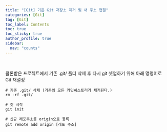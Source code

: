 ```yaml
---
title: "[Git] 기존 Git 저장소 제거 및 새 주소 연결"
categories: [Git]
tag: [Git]
toc_label: Contents
toc: true
toc_sticky: true
author_profile: true
sidebar:
  nav: "counts"
---
```


<br>

클론받은 프로젝트에서 기존 .git/ 폴더 삭제 후 다시 git 셋업하기 위해 아래 명령어로 Git 재설정

```shell
# 기존 .git/ 삭제 (기존의 모든 커밋히스토리가 제거된다.)
rm -rf .git/

# 깃 시작
git init

# 신규 레포주소를 origin으로 등록
git remote add origin [레포 주소]
```

<br>
